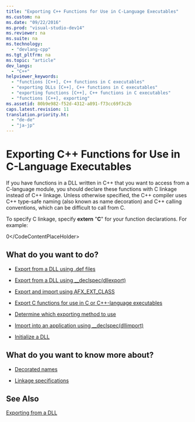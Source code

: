 ```yaml
---
title: "Exporting C++ Functions for Use in C-Language Executables"
ms.custom: na
ms.date: "09/22/2016"
ms.prod: "visual-studio-dev14"
ms.reviewer: na
ms.suite: na
ms.technology: 
  - "devlang-cpp"
ms.tgt_pltfrm: na
ms.topic: "article"
dev_langs: 
  - "C++"
helpviewer_keywords: 
  - "functions [C++], C++ functions in C executables"
  - "exporting DLLs [C++], C++ functions in C executables"
  - "exporting functions [C++], C++ functions in C executables"
  - "functions [C++], exporting"
ms.assetid: 80b9e982-f52d-4312-a891-f73cc69f3c2b
caps.latest.revision: 11
translation.priority.ht: 
  - "de-de"
  - "ja-jp"
---
```

# Exporting C++ Functions for Use in C-Language Executables
If you have functions in a DLL written in C++ that you want to access from a C-language module, you should declare these functions with C linkage instead of C++ linkage. Unless otherwise specified, the C++ compiler uses C++ type-safe naming (also known as name decoration) and C++ calling conventions, which can be difficult to call from C.  
  
 To specify C linkage, specify **extern** "**C**" for your function declarations. For example:  
  
<CodeContentPlaceHolder>0\</CodeContentPlaceHolder>  
## What do you want to do?  
  
-   [Export from a DLL using .def files](../vs140/exporting-from-a-dll-using-def-files.md)  
  
-   [Export from a DLL using __declspec(dllexport)](../vs140/exporting-from-a-dll-using-__declspec-dllexport-.md)  
  
-   [Export and import using AFX_EXT_CLASS](../vs140/exporting-and-importing-using-afx_ext_class.md)  
  
-   [Export C functions for use in C or C++-language executables](../vs140/exporting-c-functions-for-use-in-c-or-c---language-executables.md)  
  
-   [Determine which exporting method to use](../vs140/determining-which-exporting-method-to-use.md)  
  
-   [Import into an application using __declspec(dllimport)](../vs140/importing-into-an-application-using-__declspec-dllimport-.md)  
  
-   [Initialize a DLL](../vs140/initializing-a-dll.md)  
  
## What do you want to know more about?  
  
-   [Decorated names](../vs140/decorated-names.md)  
  
-   [Linkage specifications](assetId:///d2b0cff1-7798-4c38-9ac8-61c3bfe2bfb9)  
  
## See Also  
 [Exporting from a DLL](../vs140/exporting-from-a-dll.md)